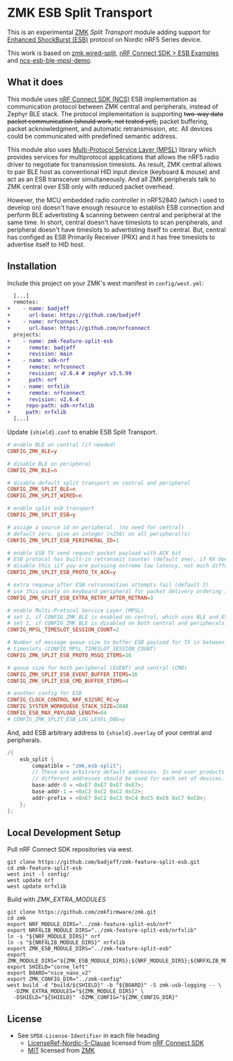 # ZMK ESB Split Transport

This is an experimental [ZMK](https://zmk.dev) *Split Transport* module adding support for [Enhanced ShockBurst (ESB)](https://docs.nordicsemi.com/bundle/ncs-latest/page/nrf/protocols/esb/index.html) protocol on Nordic nRF5 Series device.

This work is based on [zmk,wired-split](https://github.com/zmkfirmware/zmk/tree/main/app/src/split/wired), [nRF Connect SDK > ESB Examples](https://docs.nordicsemi.com/bundle/ncs-2.6.4/page/nrf/samples/esb.html) and [ncs-esb-ble-mpsl-demo](https://github.com/too1/ncs-esb-ble-mpsl-demo/).


## What it does

This module uses [nRF Connect SDK (NCS)](https://docs.nordicsemi.com/bundle/ncs-latest/page/nrf/index.html) ESB implementation as communication protocol between ZMK central and peripherals, instead of Zephyr BLE stack. The protocol implementation is supporting ~~two-way data packet communication (should work, not tested yet),~~ packet buffering, packet acknowledgment, and automatic retransmission, etc. All devices could be communicated with predefined semantic address. 

This module also uses [Multi-Protocol Service Layer (MPSL)](https://docs.nordicsemi.com/bundle/ncs-latest/page/nrf/protocols/multiprotocol/index.html) library which provides services for multiprotocol applications that allows the nRF5 radio driver to negotiate for transmission timeslots. As result, ZMK central allows to pair BLE host as conventional HID input device (keyboard & mouse) and act as an ESB transceiver simultaneously. And all ZMK peripherals talk to ZMK central over ESB only with reduced packet overhead.

However, the MCU embedded radio controller in nRF52840 (which i used to develop on) doesn't have enough resource to establish ESB connection and perform BLE advertisting & scanning between central and peripheral at the same time. In short, central doesn't have timeslots to scan peripherals, and peripheral doesn't have timeslots to advertisting itself to central. But, central has configed as ESB Primarily Receiver (PRX) and it has free timeslots to advertise itself to HID host.


## Installation

Include this project on your ZMK's west manifest in `config/west.yml`:
```diff
  [...]
  remotes:
+    - name: badjeff
+      url-base: https://github.com/badjeff
+    - name: nrfconnect
+      url-base: https://github.com/nrfconnect
  projects:
+    - name: zmk-feature-split-esb
+      remote: badjeff
+      revision: main  
+    - name: sdk-nrf
+      remote: nrfconnect
+      revision: v2.6.4 # zephyr v3.5.99
+      path: nrf
+    - name: nrfxlib
+      remote: nrfconnect
+      revision: v2.6.4
+     repo-path: sdk-nrfxlib
+     path: nrfxlib
  [...]
```

Update `{shield}.conf` to enable ESB Split Transport.
```conf
# enable BLE on central (if needed)
CONFIG_ZMK_BLE=y

# disable BLE on peripheral
CONFIG_ZMK_BLE=n

# disable default split transport on central and peripheral
CONFIG_ZMK_SPLIT_BLE=n
CONFIG_ZMK_SPLIT_WIRED=n

# enable split esb transport
CONFIG_ZMK_SPLIT_ESB=y

# assige a source id on peripheral. (no need for central)
# default zero. give an integer (<256) on all peripheral(s)
CONFIG_ZMK_SPLIT_ESB_PERIPHERAL_ID=1

# enable ESB TX send request packet payload with ACK bit
# ESB protocol has built-in retransmit counter (default one), if RX does not response ACK properly.
# disable this iif you are pursuing extreme low latency, not much different in real-life experiment.
CONFIG_ZMK_SPLIT_ESB_PROTO_TX_ACK=y

# extra requeue after ESB retransmition attempts fail (default 3)
# use this wisely on keyboard peripheral for packet delivery ordering in noisy environnment.
CONFIG_ZMK_SPLIT_ESB_EXTRA_RETRY_AFTER_RETRAN=3

# enable Multi-Protocol Service Layer (MPSL)
# set 2, if CONFIG_ZMK_BLE is enabled on central, which uses BLE and ESB simultaneously
# set 1, if CONFIG_ZMK_BLE is disabled on both central and peripherals. (dongle-only mode)
CONFIG_MPSL_TIMESLOT_SESSION_COUNT=2

# Number of message queue size to buffer ESB payload for TX in between multi-protocol service 
# timeslots (CONFIG_MPSL_TIMESLOT_SESSION_COUNT)
CONFIG_ZMK_SPLIT_ESB_PROTO_MSGQ_ITEMS=16

# qeuue size for both peripheral (EVENT) and central (CMD)
CONFIG_ZMK_SPLIT_ESB_EVENT_BUFFER_ITEMS=16
CONFIG_ZMK_SPLIT_ESB_CMD_BUFFER_ITEMS=4

# another config for ESB
CONFIG_CLOCK_CONTROL_NRF_K32SRC_RC=y
CONFIG_SYSTEM_WORKQUEUE_STACK_SIZE=2048
CONFIG_ESB_MAX_PAYLOAD_LENGTH=64
# CONFIG_ZMK_SPLIT_ESB_LOG_LEVEL_DBG=y
```

And, add ESB arbitrary address to `{shield}.overlay` of your central and peripherals.
```c
/{
    esb_split {
        compatible = "zmk,esb-split";
        // These are arbitrary default addresses. In end user products
        // different addresses should be used for each set of devices.
        base-addr-0 = <0xE7 0xE7 0xE7 0xE7>;
        base-addr-1 = <0xC2 0xC2 0xC2 0xC2>;
        addr-prefix = <0xE7 0xC2 0xC3 0xC4 0xC5 0xC6 0xC7 0xC8>;
    };
};
```


## Local Development Setup

Pull nRF Connect SDK repositories via west.
```shell
git clone https://github.com/badjeff/zmk-feature-split-esb.git
cd zmk-feature-split-esb
west init -l config/
west update nrf
west update nrfxlib
```

Build with *ZMK_EXTRA_MODULES*
```shell
git clone https://github.com/zmkfirmware/zmk.git
cd zmk
export NRF_MODULE_DIRS="../zmk-feature-split-esb/nrf"
export NRFXLIB_MODULE_DIRS="../zmk-feature-split-esb/nrfxlib"
ln -s "${NRF_MODULE_DIRS}" nrf
ln -s "${NRFXLIB_MODULE_DIRS}" nrfxlib
export ZMK_ESB_MODULE_DIRS="../zmk-feature-split-esb"
export ZMK_MODULE_DIRS="${ZMK_ESB_MODULE_DIRS};${NRF_MODULE_DIRS};${NRFXLIB_MODULE_DIRS}"
export SHIELD="corne_left"
export BOARD="nice_nano_v2"
export ZMK_CONFIG_DIR="../zmk-config"
west build -d "build/${SHIELD}" -b "${BOARD}" -S zmk-usb-logging -- \
  -DZMK_EXTRA_MODULES="${ZMK_MODULE_DIRS}" \
  -DSHIELD="${SHIELD}" -DZMK_CONFIG="${ZMK_CONFIG_DIR}"
```


## License

- See `SPDX-License-Identifier` in each file heading
  * [LicenseRef-Nordic-5-Clause](https://github.com/nrfconnect/sdk-nrf/blob/main/LICENSE) licensed from [nRF Connect SDK](https://docs.nordicsemi.com/bundle/ncs-latest/page/nrf/index.html)
  * [MIT](https://github.com/zmkfirmware/zmk/blob/main/LICENSE) licensed from [ZMK](https://github.com/zmkfirmware/zmk/)
